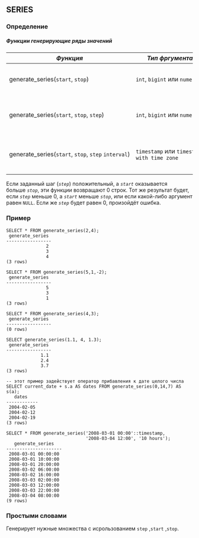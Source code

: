 ## SERIES 
### Определение

##### Функции генерирующие ряды значений

| *Функция*                                           | *Тип фргумента*                            | *Тип результатов*                                                                     | *Описание*                                                               |
| --------------------------------------------------- | ------------------------------------------ | ------------------------------------------------------------------------------------- | ------------------------------------------------------------------------ |
| generate_series(`start`, `stop`)                    | `int`, `bigint` или `numeric`              | `setof int`, `setof bigint` или `setof numeric` (определяется типом аргумента)        | Выдаёт ряд целых чисел от _`start`_ до _`stop`_ с шагом 1                |
| generate_series(`start`, `stop`, `step`)            | `int`, `bigint` или `numeric`              | `setof int`, `setof bigint` или `setof numeric` (определяется типом аргумента)        | Выдаёт ряд значений от _`start`_ до _`stop`_ с заданным шагом (_`step`_) |
| generate_series(`start`, `stop`, `step` `interval`) | `timestamp` или `timestamp with time zone` | `setof timestamp` или `setof timestamp with time zone` (определяется типом аргумента) | Выдаёт ряд значений от _`start`_ до _`stop`_ с заданным шагом (_`step`_) |

Если заданный шаг (_`step`_) положительный, а _`start`_ оказывается больше _`stop`_, эти функции возвращают 0 строк. Тот же результат будет, если _`step`_ меньше 0, а _`start`_ меньше _`stop`_, или если какой-либо аргумент равен `NULL`. Если же _`step`_ будет равен 0, произойдёт ошибка.
### Пример

``` postgreSQL
SELECT * FROM generate_series(2,4);
 generate_series
-----------------
               2
               3
               4
(3 rows)

SELECT * FROM generate_series(5,1,-2);
 generate_series
-----------------
               5
               3
               1
(3 rows)

SELECT * FROM generate_series(4,3);
 generate_series
-----------------
(0 rows)

SELECT generate_series(1.1, 4, 1.3);
 generate_series 
-----------------
             1.1
             2.4
             3.7
(3 rows)

-- этот пример задействует оператор прибавления к дате целого числа
SELECT current_date + s.a AS dates FROM generate_series(0,14,7) AS s(a);
   dates
------------
 2004-02-05
 2004-02-12
 2004-02-19
(3 rows)

SELECT * FROM generate_series('2008-03-01 00:00'::timestamp,
                              '2008-03-04 12:00', '10 hours');
   generate_series   
---------------------
 2008-03-01 00:00:00
 2008-03-01 10:00:00
 2008-03-01 20:00:00
 2008-03-02 06:00:00
 2008-03-02 16:00:00
 2008-03-03 02:00:00
 2008-03-03 12:00:00
 2008-03-03 22:00:00
 2008-03-04 08:00:00
(9 rows)

```

### Простыми словами

Генерирует нужные множества с исрользованием `step` ,`start` ,`stop`.